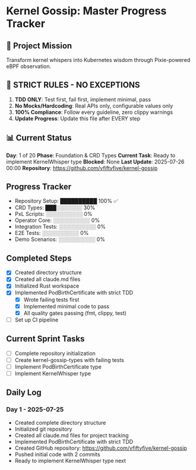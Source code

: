 # Kernel Gossip: Master Progress Tracker

## 🎯 Project Mission
Transform kernel whispers into Kubernetes wisdom through Pixie-powered eBPF observation.

## 🚨 STRICT RULES - NO EXCEPTIONS
1. **TDD ONLY**: Test first, fail first, implement minimal, pass
2. **No Mocks/Hardcoding**: Real APIs only, configurable values only
3. **100% Compliance**: Follow every guideline, zero clippy warnings
4. **Update Progress**: Update this file after EVERY step

## 📊 Current Status
**Day**: 1 of 20
**Phase**: Foundation & CRD Types
**Current Task**: Ready to implement KernelWhisper type
**Blocked**: None
**Last Update**: 2025-07-26 00:00
**Repository**: https://github.com/vfiftyfive/kernel-gossip

## Progress Tracker
- Repository Setup: ██████████ 100% ✅
- CRD Types: ███░░░░░░░ 30%
- PxL Scripts: ░░░░░░░░░░ 0%
- Operator Core: ░░░░░░░░░░ 0%
- Integration Tests: ░░░░░░░░░░ 0%
- E2E Tests: ░░░░░░░░░░ 0%
- Demo Scenarios: ░░░░░░░░░░ 0%

## Completed Steps
- [x] Created directory structure
- [x] Created all claude.md files
- [x] Initialized Rust workspace
- [x] Implemented PodBirthCertificate with strict TDD
  - [x] Wrote failing tests first
  - [x] Implemented minimal code to pass
  - [x] All quality gates passing (fmt, clippy, test)
- [ ] Set up CI pipeline

## Current Sprint Tasks
- [ ] Complete repository initialization
- [ ] Create kernel-gossip-types with failing tests
- [ ] Implement PodBirthCertificate type
- [ ] Implement KernelWhisper type

## Daily Log
### Day 1 - 2025-07-25
- Created complete directory structure
- Initialized git repository
- Created all claude.md files for project tracking
- Implemented PodBirthCertificate with strict TDD
- Created GitHub repository: https://github.com/vfiftyfive/kernel-gossip
- Pushed initial code with 2 commits
- Ready to implement KernelWhisper type next